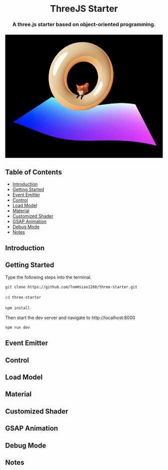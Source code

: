 <h1 align="center">ThreeJS Starter</h1>

<h3 align="center">
A three.js starter based on object-oriented programming.
<h3/>

<p align="center">
    <img src="./static/cover.png" width="600px"/>
</p>

## Table of Contents
- [Introduction](#introduction)
- [Getting Started](#getting-started)
- [Event Emitter](#event-emitter)
- [Control](#control)
- [Load Model](#load-model)
- [Material](#material)
- [Customized Shader](#customized-shader)
- [GSAP Animation](#load-model)
- [Debug Mode](#debug-mode)
- [Notes](#Notes)

## Introduction

## Getting Started
Type the following steps into the terminal.

```bash
git clone https://github.com/TomHsiao1260/three-starter.git

cd three-starter

npm install
```

Then start the dev server and navigate to http://localhost:8000

```bash
npm run dev
```

## Event Emitter

## Control

## Load Model

## Material

## Customized Shader

## GSAP Animation

## Debug Mode

## Notes